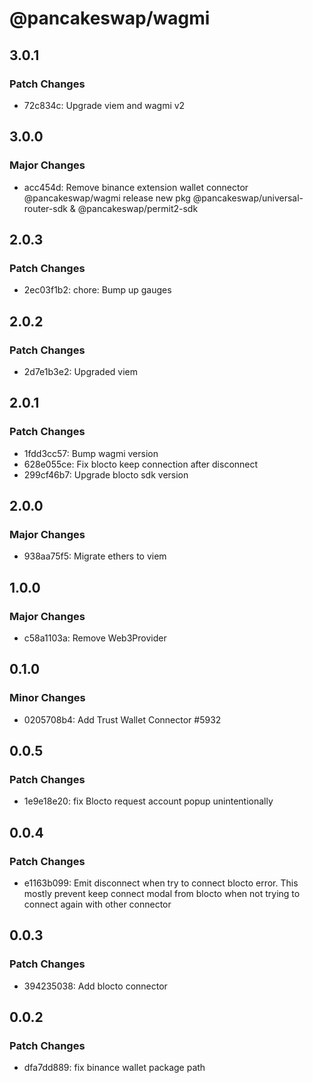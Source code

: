 # @pancakeswap/wagmi

## 3.0.1

### Patch Changes

- 72c834c: Upgrade viem and wagmi v2

## 3.0.0

### Major Changes

- acc454d: Remove binance extension wallet connector @pancakeswap/wagmi
  release new pkg @pancakeswap/universal-router-sdk & @pancakeswap/permit2-sdk

## 2.0.3

### Patch Changes

- 2ec03f1b2: chore: Bump up gauges

## 2.0.2

### Patch Changes

- 2d7e1b3e2: Upgraded viem

## 2.0.1

### Patch Changes

- 1fdd3cc57: Bump wagmi version
- 628e055ce: Fix blocto keep connection after disconnect
- 299cf46b7: Upgrade blocto sdk version

## 2.0.0

### Major Changes

- 938aa75f5: Migrate ethers to viem

## 1.0.0

### Major Changes

- c58a1103a: Remove Web3Provider

## 0.1.0

### Minor Changes

- 0205708b4: Add Trust Wallet Connector #5932

## 0.0.5

### Patch Changes

- 1e9e18e20: fix Blocto request account popup unintentionally

## 0.0.4

### Patch Changes

- e1163b099: Emit disconnect when try to connect blocto error. This mostly prevent keep connect modal from blocto when not trying to connect again with other connector

## 0.0.3

### Patch Changes

- 394235038: Add blocto connector

## 0.0.2

### Patch Changes

- dfa7dd889: fix binance wallet package path
